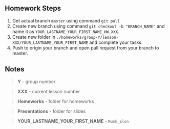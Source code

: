 ## Homework Steps
1. Get actual branch `master` using command `git pull`
2. Create new branch using command `git checkout -b "BRANCH_NAME"` and name it as `YOUR_LASTNAME_YOUR_FIRST_NAME_HW_XXX`.
3. Create new folder in `./homeworks/group-Y/lesson-XXX/YOUR_LASTNAME_YOUR_FIRST_NAME` and complete your tasks.
3. Push to origin your branch and open pull request from your branch to master.

## Notes
> **Y** - group number

> **XXX** - current lesson number

> **Homeworks** - folder for homeworks

> **Presentations** - folder for slides

> **YOUR_LASTNAME_YOUR_FIRST_NAME** - `Musk_Elon`
